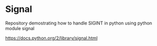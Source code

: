 # Signal

Repository demostrating how to handle SIGINT in python using python module signal


https://docs.python.org/2/library/signal.html

